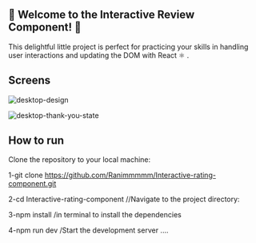 ## 🎉 Welcome to the Interactive Review Component! 🎉

This delightful little project is perfect for practicing your skills in handling user interactions and updating the DOM with React ⚛️ . 
## Screens

![desktop-design](https://github.com/user-attachments/assets/21b9b1db-7c1c-4fd7-af78-145ae182fc75)

![desktop-thank-you-state](https://github.com/user-attachments/assets/75e2931a-57b9-4b91-8b83-e790e6378c71)

## How to run
Clone the repository to your local machine:

1-git clone https://github.com/Ranimmmmm/Interactive-rating-component.git

2-cd Interactive-rating-component //Navigate to the project directory:

3-npm install /in terminal to install the dependencies

4-npm run dev /Start the development server .... 

